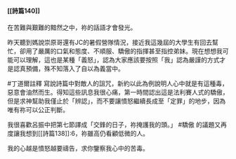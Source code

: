 #### [[詩篇140]]

在苦難與艱難的黯然之中，祢的話語才會發光。

昨天聽到媽說崇原哥還有JC的暑假營隊情況，接近我這幾屆的大學生有回去幫忙，卻用了嚴厲的口氣和態度、不順服、驕傲的指揮甚至指控弟妹。現在想想我可能可以理解，這也是某種「義怒」，認為大家應該要按照「我」認為嚴謹的方式才是認真預備，殊不知落入了自以為義當中。

#丁道爾註釋 寫說詩篇中對敵人的詛咒，新約以此為例說明人心中就是有這種毒，惡意會油然而生。得知這些訊息我很心痛，第一時間認出這是法利賽人式的驕傲，但是求神幫助我僅止於「辨認」，而不要讓憤怒繼續長成至「定罪」的地步，因為唯有祢可以公正判斷。

我很喜歡呂振中把第七節譯成「交鋒的日子，祢掩護我的頭。」
#驕傲 的議題又再度讓我想到[[詩篇138]]:6，祢雖高仍看顧低微的人。

我的心越是憤怒越要禱告，求你鑒察我心中的苦毒。